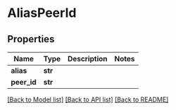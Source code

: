 # AliasPeerId

## Properties
Name | Type | Description | Notes
------------ | ------------- | ------------- | -------------
**alias** | **str** |  | 
**peer_id** | **str** |  | 

[[Back to Model list]](../README.md#documentation-for-models) [[Back to API list]](../README.md#documentation-for-api-endpoints) [[Back to README]](../README.md)

